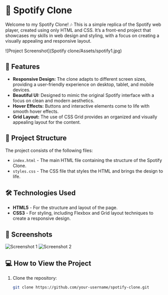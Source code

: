 # 🎵 Spotify Clone

Welcome to my Spotify Clone! 🎶 This is a simple replica of the Spotify web player, created using only HTML and CSS. It’s a front-end project that showcases my skills in web design and styling, with a focus on creating a visually appealing and responsive layout.

![Project Screenshot](Spotify clone/Assets/spotify1.jpg) <!-- Add a link to a screenshot of your project -->

## 🚀 Features

- **Responsive Design:** The clone adapts to different screen sizes, providing a user-friendly experience on desktop, tablet, and mobile devices.
- **Beautiful UI:** Designed to mimic the original Spotify interface with a focus on clean and modern aesthetics.
- **Hover Effects:** Buttons and interactive elements come to life with smooth hover effects.
- **Grid Layout:** The use of CSS Grid provides an organized and visually appealing layout for the content.

## 📂 Project Structure

The project consists of the following files:

- `index.html` - The main HTML file containing the structure of the Spotify Clone.
- `styles.css` - The CSS file that styles the HTML and brings the design to life.

## 🛠️ Technologies Used

- **HTML5** - For the structure and layout of the page.
- **CSS3** - For styling, including Flexbox and Grid layout techniques to create a responsive design.

## 📸 Screenshots

<!-- Add screenshots of your project to showcase the UI -->
![Screenshot 1](link-to-screenshot1)
![Screenshot 2](link-to-screenshot2)

## 💻 How to View the Project

1. Clone the repository:

   ```bash
   git clone https://github.com/your-username/spotify-clone.git
